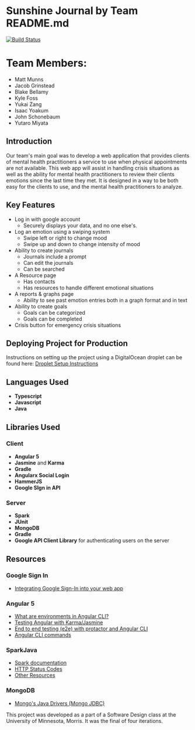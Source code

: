 # Sunshine Journal by Team README.md
[![Build Status](https://travis-ci.org/UMM-CSci-3601-S18/iteration-4-readme-md.svg?branch=master)](https://travis-ci.org/UMM-CSci-3601-S18/iteration-4-readme-md)
# Team Members:
- Matt Munns
- Jacob Grinstead
- Blake Bellamy
- Kyle Foss
- Yukai Zang
- Isaac Yoakum
- John Schonebaum
- Yutaro Miyata

## Introduction
Our team's main goal was to develop a web application that provides clients of mental health practitioners a service 
to use when physical appointments are not available. This web app will assist in handling crisis situations as well as 
the ability for mental health practitioners to review their clients emotions since the last time they met. It is designed in a way
to be both easy for the clients to use, and the mental health practitioners to analyze. 

## Key Features
- Log in with google account
    - Securely displays your data, and no one else's.
- Log an emotion using a swiping system
    - Swipe left or right to change mood
    - Swipe up and down to change intensity of mood
- Ability to create journals
    - Journals include a prompt
    - Can edit the journals
    - Can be searched
- A Resource page
    - Has contacts
    - Has resources to handle different emotional situations
- A reports & graphs page
    - Ability to see past emotion entries both in a graph format and in text
- Ability to create goals
    - Goals can be categorized
    - Goals can be completed
- Crisis button for emergency crisis situations

## Deploying Project for Production 
Instructions on setting up the project using a DigitalOcean droplet can be found here: 
[Droplet Setup Instructions](/DROPLETINSTRUCTIONS.MD)

## Languages Used
* **Typescript**
* **Javascript**
* **Java**

## Libraries Used
### Client
* **Angular 5**
* **Jasmine** and **Karma**
* **Gradle**
* **Angularx Social Login**
* **HammerJS**
* **Google SIgn in API**
### Server
* **Spark**
* **JUnit**
* **MongoDB**
* **Gradle**
* **Google API Client Library** for authenticating users on the server

## Resources

### Google Sign In
- [Integrating Google Sign-In into your web app](https://developers.google.com/identity/sign-in/web/sign-in)

### Angular 5

- [What are environments in Angular CLI?][environments]
- [Testing Angular with Karma/Jasmine][angular-karma-jasmine]
- [End to end testing (e2e) with protactor and Angular CLI][e2e-testing]
- [Angular CLI commands](https://github.com/angular/angular-cli/wiki)

### SparkJava
- [Spark documentation][spark-documentation]
- [HTTP Status Codes][status-codes]
- [Other Resources][lab2]

### MongoDB
- [Mongo's Java Drivers (Mongo JDBC)][mongo-jdbc]


[angular-karma-jasmine]: https://codecraft.tv/courses/angular/unit-testing/jasmine-and-karma/
[e2e-testing]: https://coryrylan.com/blog/introduction-to-e2e-testing-with-the-angular-cli-and-protractor
[environments]: http://tattoocoder.com/angular-cli-using-the-environment-option/
[spark-documentation]: http://sparkjava.com/documentation.html
[status-codes]: https://en.wikipedia.org/wiki/List_of_HTTP_status_codes
[lab2]: https://github.com/UMM-CSci-3601/3601-lab2_client-server/blob/master/README.md#resources
[mongo-jdbc]: https://docs.mongodb.com/ecosystem/drivers/java/
[labtasks]: LABTASKS.md
[travis]: https://travis-ci.org/

This project was developed as a part of a Software Design class at the University of Minnesota, Morris. It was the final of four iterations.
